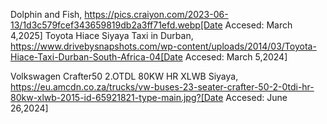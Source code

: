 Dolphin and Fish, https://pics.craiyon.com/2023-06-13/1d3c579fcef343659819db2a3ff71efd.webp[Date Accesed: March 4,2025]
Toyota Hiace Siyaya Taxi in Durban, https://www.drivebysnapshots.com/wp-content/uploads/2014/03/Toyota-Hiace-Taxi-Durban-South-Africa-04[Date Accesed: March 5,2024]

Volkswagen Crafter50 2.OTDL 80KW HR XLWB Siyaya, https://eu.amcdn.co.za/trucks/vw-buses-23-seater-crafter-50-2-0tdi-hr-80kw-xlwb-2015-id-65921821-type-main.jpg?[Date Accesed: June 26,2024] 

